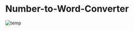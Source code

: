 # Number-to-Word-Converter
![temp](https://user-images.githubusercontent.com/75497349/135271263-18a0ec1b-ae7c-43c9-98b7-fc1eaa400d99.PNG)

